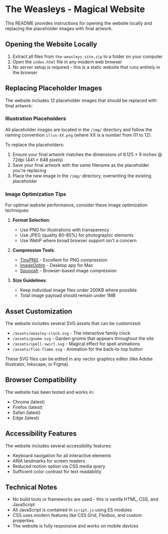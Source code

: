 # The Weasleys - Magical Website

This README provides instructions for opening the website locally and replacing the placeholder images with final artwork.

## Opening the Website Locally

1. Extract all files from `the-weasleys_site.zip` to a folder on your computer
2. Open the `index.html` file in any modern web browser
3. No server setup is required - this is a static website that runs entirely in the browser

## Replacing Placeholder Images

The website includes 12 placeholder images that should be replaced with final artwork:

### Illustration Placeholders

All placeholder images are located in the `/img/` directory and follow the naming convention `illus-XX.png` (where XX is a number from 01 to 12).

To replace the placeholders:

1. Ensure your final artwork matches the dimensions of 6.125 × 9 inches @ 72dpi (441 × 648 pixels)
2. Save your final artwork with the same filename as the placeholder you're replacing
3. Place the new image in the `/img/` directory, overwriting the existing placeholder

### Image Optimization Tips

For optimal website performance, consider these image optimization techniques:

1. **Format Selection**:
   - Use PNG for illustrations with transparency
   - Use JPEG (quality 80-85%) for photographic elements
   - Use WebP where broad browser support isn't a concern

2. **Compression Tools**:
   - [TinyPNG](https://tinypng.com/) - Excellent for PNG compression
   - [ImageOptim](https://imageoptim.com/) - Desktop app for Mac
   - [Squoosh](https://squoosh.app/) - Browser-based image compression

3. **Size Guidelines**:
   - Keep individual image files under 200KB where possible
   - Total image payload should remain under 1MB

## Asset Customization

The website includes several SVG assets that can be customized:

- `/assets/weasley-clock.svg` - The interactive family clock
- `/assets/gnome.svg` - Garden gnome that appears throughout the site
- `/assets/spell-swirl.svg` - Magical effect for spell animations
- `/assets/floo-flame.svg` - Animation for the back-to-top button

These SVG files can be edited in any vector graphics editor (like Adobe Illustrator, Inkscape, or Figma).

## Browser Compatibility

The website has been tested and works in:
- Chrome (latest)
- Firefox (latest)
- Safari (latest)
- Edge (latest)

## Accessibility Features

The website includes several accessibility features:
- Keyboard navigation for all interactive elements
- ARIA landmarks for screen readers
- Reduced motion option via CSS media query
- Sufficient color contrast for text readability

## Technical Notes

- No build tools or frameworks are used - this is vanilla HTML, CSS, and JavaScript
- All JavaScript is contained in `script.js` using ES modules
- CSS uses modern features like CSS Grid, Flexbox, and custom properties
- The website is fully responsive and works on mobile devices
